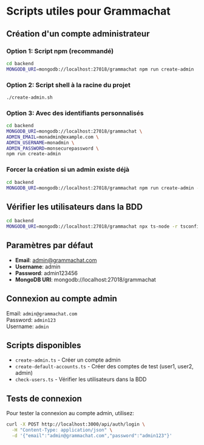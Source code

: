 # Scripts utiles pour Grammachat

## Création d'un compte administrateur

### Option 1: Script npm (recommandé)
```bash
cd backend
MONGODB_URI=mongodb://localhost:27018/grammachat npm run create-admin
```

### Option 2: Script shell à la racine du projet
```bash
./create-admin.sh
```

### Option 3: Avec des identifiants personnalisés
```bash
cd backend
MONGODB_URI=mongodb://localhost:27018/grammachat \
ADMIN_EMAIL=monadmin@example.com \
ADMIN_USERNAME=monadmin \
ADMIN_PASSWORD=monsecurepassword \
npm run create-admin
```

### Forcer la création si un admin existe déjà
```bash
cd backend
MONGODB_URI=mongodb://localhost:27018/grammachat npm run create-admin -- --force
```

## Vérifier les utilisateurs dans la BDD

```bash
cd backend
MONGODB_URI=mongodb://localhost:27018/grammachat npx ts-node -r tsconfig-paths/register scripts/check-users.ts
```

## Paramètres par défaut

- **Email**: admin@grammachat.com
- **Username**: admin
- **Password**: admin123456
- **MongoDB URI**: mongodb://localhost:27018/grammachat

## Connexion au compte admin

Email: `admin@grammachat.com`  
Password: `admin123`  
Username: `admin`

## Scripts disponibles

- `create-admin.ts` - Créer un compte admin
- `create-default-accounts.ts` - Créer des comptes de test (user1, user2, admin)
- `check-users.ts` - Vérifier les utilisateurs dans la BDD

## Tests de connexion

Pour tester la connexion au compte admin, utilisez:

```bash
curl -X POST http://localhost:3000/api/auth/login \
  -H "Content-Type: application/json" \
  -d '{"email":"admin@grammachat.com","password":"admin123"}'
```

